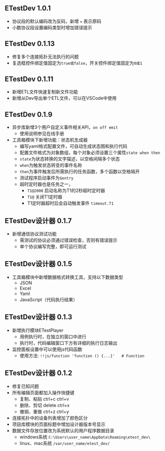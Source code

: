 ## ETestDev 1.0.1
- 协议段的默认编码改为反码，新增 `=` 表示原码
- 小数协议段设置编码类型时增加错误提示
 
## ETestDev 0.1.13
- 修复多个连接拓扑无法执行的问题
- 复选框控件绑定值固定为`true或false`，开关控件绑定值固定为`0或1`

## ETestDev 0.1.11
- 新增ETL文件快速复制新文件功能
- 新增从Dev导出单个ETL文件，可以在VSCode中使用

## ETestDev 0.1.9
- 异步库新增3个用户自定义事件相关API，`on off emit`
    - 使用说明参见在线手册
- 工具箱模块下新增功能：状态机生成器
    - 编写yaml格式配置文件，可自动生成状态图和执行代码
    - 配置文件格式为对象数组，每个对象必须设置三个属性`state when then`
    - `state`为状态转换的文字描述，以空格间隔多个状态
    - `when`为触发状态转变的事件名称
    - `then`为事件触发后所需执行的任务函数，多个函数以空格隔开
    - 测试程序启动事件为`$entry`
    - 超时定时器也是任务之一，
        - `T1@2000` 启动名称为T1的2秒超时定时器
        - `T1@` 关闭T1定时器
        - T1定时器超时后会自动触发事件 `timeout.T1`

## ETestDev设计器 0.1.7
- 新增通信协议测试功能
    - 需测试的协议必须通过错误检查，否则有错误提示
    - 单个协议编写完整，即可运行测试

## ETestDev设计器 0.1.5
- 工具箱模块中新增数据格式转换工具，支持以下数据类型
    - JSON
    - Excel
    - Yaml
    - JavaScript（代码执行结果）


## ETestDev设计器 0.1.3

- 新增执行模块ETestPlayer
    - 用例执行时，在独立的窗口中进行
    - 执行时，代码编辑窗口下方有详细的执行日志输出
- 监控面板设置中可以使用js代码函数
    - 使用方法: `!!js/function 'function () {...}'   # Function`

## ETestDev设计器 0.1.2

- 修复已知问题
- 所有编辑页面都加入操作快捷键
    - 复制、粘贴 ctrl+c ctrl+v
    - 删除、剪切 delete ctrl+x
    - 撤销、重做 ctrl+z ctrl+y
- 连接拓扑中的设备列表增加了颜色区分
- 项目库模块的页面标题中增加设计器版本号显示
- 数据文件存放位置改为系统默认的用户程序数据目录
    - windows系统 `C:\Users\user_name\AppData\Roaming\etest_dev\`
    - linux、mac系统 `/var/user_name/etest_dev/`
